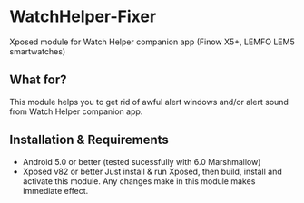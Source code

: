 # WatchHelper-Fixer
Xposed module for Watch Helper companion app (Finow X5+, LEMFO LEM5 smartwatches)

## What for?
This module helps you to get rid of awful alert windows and/or alert sound from Watch Helper companion app.

## Installation & Requirements
- Android 5.0 or better (tested sucessfully with 6.0 Marshmallow)
- Xposed v82 or better
Just install & run Xposed, then build, install and activate this module. Any changes make in this module makes immediate effect.
